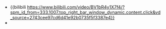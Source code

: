 - {{bilibili https://www.bilibili.com/video/BV1bR4y1X7f4/?spm_id_from=333.1007.top_right_bar_window_dynamic.content.click&vd_source=2743cee97cd6d41e92b0735f5f3387e4}}
-